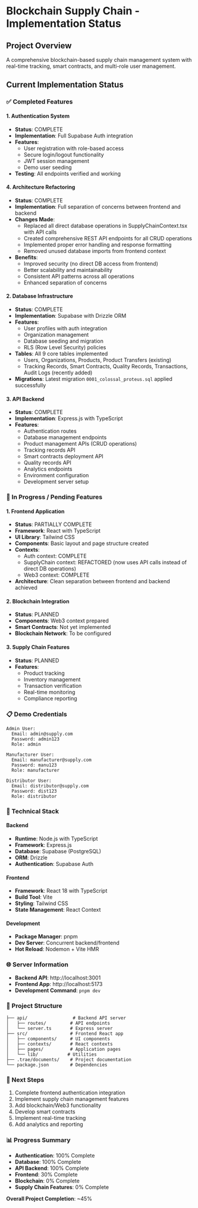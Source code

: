# Blockchain Supply Chain - Implementation Status

## Project Overview
A comprehensive blockchain-based supply chain management system with real-time tracking, smart contracts, and multi-role user management.

## Current Implementation Status

### ✅ Completed Features

#### 1. Authentication System
- **Status**: COMPLETE
- **Implementation**: Full Supabase Auth integration
- **Features**:
  - User registration with role-based access
  - Secure login/logout functionality
  - JWT session management
  - Demo user seeding
- **Testing**: All endpoints verified and working

#### 4. Architecture Refactoring
- **Status**: COMPLETE
- **Implementation**: Full separation of concerns between frontend and backend
- **Changes Made**:
  - Replaced all direct database operations in SupplyChainContext.tsx with API calls
  - Created comprehensive REST API endpoints for all CRUD operations
  - Implemented proper error handling and response formatting
  - Removed unused database imports from frontend context
- **Benefits**:
  - Improved security (no direct DB access from frontend)
  - Better scalability and maintainability
  - Consistent API patterns across all operations
  - Enhanced separation of concerns

#### 2. Database Infrastructure
- **Status**: COMPLETE
- **Implementation**: Supabase with Drizzle ORM
- **Features**:
  - User profiles with auth integration
  - Organization management
  - Database seeding and migration
  - RLS (Row Level Security) policies
- **Tables**: All 9 core tables implemented
  - Users, Organizations, Products, Product Transfers (existing)
  - Tracking Records, Smart Contracts, Quality Records, Transactions, Audit Logs (recently added)
- **Migrations**: Latest migration `0001_colossal_proteus.sql` applied successfully

#### 3. API Backend
- **Status**: COMPLETE
- **Implementation**: Express.js with TypeScript
- **Features**:
  - Authentication routes
  - Database management endpoints
  - Product management APIs (CRUD operations)
  - Tracking records API
  - Smart contracts deployment API
  - Quality records API
  - Analytics endpoints
  - Environment configuration
  - Development server setup

### 🚧 In Progress / Pending Features

#### 1. Frontend Application
- **Status**: PARTIALLY COMPLETE
- **Framework**: React with TypeScript
- **UI Library**: Tailwind CSS
- **Components**: Basic layout and page structure created
- **Contexts**: 
  - Auth context: COMPLETE
  - SupplyChain context: REFACTORED (now uses API calls instead of direct DB operations)
  - Web3 context: COMPLETE
- **Architecture**: Clean separation between frontend and backend achieved

#### 2. Blockchain Integration
- **Status**: PLANNED
- **Components**: Web3 context prepared
- **Smart Contracts**: Not yet implemented
- **Blockchain Network**: To be configured

#### 3. Supply Chain Features
- **Status**: PLANNED
- **Features**:
  - Product tracking
  - Inventory management
  - Transaction verification
  - Real-time monitoring
  - Compliance reporting

### 📋 Demo Credentials
```
Admin User:
  Email: admin@supply.com
  Password: admin123
  Role: admin

Manufacturer User:
  Email: manufacturer@supply.com
  Password: manu123
  Role: manufacturer

Distributor User:
  Email: distributor@supply.com
  Password: dist123
  Role: distributor
```

### 🔧 Technical Stack

#### Backend
- **Runtime**: Node.js with TypeScript
- **Framework**: Express.js
- **Database**: Supabase (PostgreSQL)
- **ORM**: Drizzle
- **Authentication**: Supabase Auth

#### Frontend
- **Framework**: React 18 with TypeScript
- **Build Tool**: Vite
- **Styling**: Tailwind CSS
- **State Management**: React Context

#### Development
- **Package Manager**: pnpm
- **Dev Server**: Concurrent backend/frontend
- **Hot Reload**: Nodemon + Vite HMR

### 🌐 Server Information
- **Backend API**: http://localhost:3001
- **Frontend App**: http://localhost:5173
- **Development Command**: `pnpm dev`

### 📁 Project Structure
```
├── api/                 # Backend API server
│   ├── routes/         # API endpoints
│   └── server.ts       # Express server
├── src/                # Frontend React app
│   ├── components/     # UI components
│   ├── contexts/       # React contexts
│   ├── pages/          # Application pages
│   └── lib/           # Utilities
├── .trae/documents/    # Project documentation
└── package.json        # Dependencies
```

### 🎯 Next Steps
1. Complete frontend authentication integration
2. Implement supply chain management features
3. Add blockchain/Web3 functionality
4. Develop smart contracts
5. Implement real-time tracking
6. Add analytics and reporting

### 📊 Progress Summary
- **Authentication**: 100% Complete
- **Database**: 100% Complete
- **API Backend**: 100% Complete
- **Frontend**: 30% Complete
- **Blockchain**: 0% Complete
- **Supply Chain Features**: 0% Complete

**Overall Project Completion**: ~45%